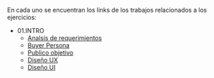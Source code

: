 En cada uno se encuentran los links de los trabajos relacionados a los ejercicios:

- 01.INTRO
  - [Analsis de requerimientos](https://github.com/alejandromaya/FrontEnd/blob/main/Front-End/01.INTRO/ESRequerimientos.docx)
  - [Buyer Persona](https://github.com/alejandromaya/FrontEnd/blob/main/Front-End/01.INTRO/Nicol%C3%A1s%20P%C3%A9rez.pdf)
  - [Publico objetivo](https://miro.com/welcomeonboard/cDJ4RWNYNlFUUmszRkVwWTU3Q1lKT2xHb3p5N2NCd3pNNWFCc2ZVVUtGdDJkNTZWeklsc2pUYmlSMU12cmVocHwzNDU4NzY0NTE5ODQzNTMzMjE2?invite_link_id=458001589024)
  - [Diseño UX]()
  - [Diseño UI](https://miro.com/welcomeonboard/N1FONkNWOXpPUFVTMzBrSDVndXRBd08yNEtTRGpkWURWSDhrQXl5WmNiS0Vvd2JHb1hSczRENFZ4YjFHNzdUYnwzNDU4NzY0NTE5ODQzNTMzMjE2?invite_link_id=983555050514)
